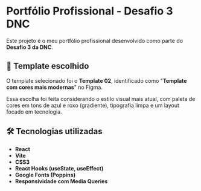# Portfólio Profissional - Desafio 3 DNC

Este projeto é o meu portfólio profissional desenvolvido como parte do **Desafio 3 da DNC**.

## 🎨 Template escolhido

O template selecionado foi o **Template 02**, identificado como "**Template com cores mais modernas**" no Figma.

Essa escolha foi feita considerando o estilo visual mais atual, com paleta de cores em tons de azul e roxo (gradiente), tipografia limpa e um layout focado em tecnologia.

## 🛠️ Tecnologias utilizadas

- **React**
- **Vite**
- **CSS3**
- **React Hooks (useState, useEffect)**
- **Google Fonts (Poppins)**
- **Responsividade com Media Queries**